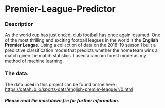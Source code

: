 # Premier-League-Predictor

### Description 
As the world cup has just ended, club football has once again resumed. One of the most thrilling and exciting football leagues in the world is the **English Premier League**. Using a collection of data on the 2018-19 season I built a predictive classification model that predicts whether the home team wins a match given the match statistics. I used a random forest model as my method of machine learning. 

### The data. 
The data used in this project can be found online here : https://datahub.io/sports-data/english-premier-league/r/0.html

##### Please read the markdown file for further information. 
